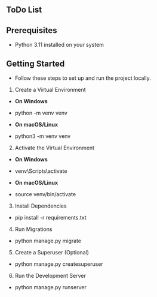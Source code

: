 ## ToDo List

## Prerequisites

- Python 3.11 installed on your system

## Getting Started

- Follow these steps to set up and run the project locally.


1. Create a Virtual Environment
- **On Windows**
- python -m venv venv

- **On macOS/Linux**
- python3 -m venv venv


2. Activate the Virtual Environment
-  **On Windows**
- venv\Scripts\activate

-  **On macOS/Linux**
- source venv/bin/activate


3. Install Dependencies
- pip install -r requirements.txt


4. Run Migrations
- python manage.py migrate


5. Create a Superuser (Optional)
- python manage.py createsuperuser


6. Run the Development Server
- python manage.py runserver